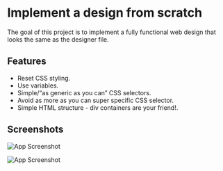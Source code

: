 # Implement a design from scratch

The goal of this project is to implement a fully functional web design that looks the same as the designer file.

## Features

- Reset CSS styling.
- Use variables.
- Simple/“as generic as you can” CSS selectors.
- Avoid as more as you can super specific CSS selector.
- Simple HTML structure - div containers are your friend!.


## Screenshots

![App Screenshot](https://ibb.co/ngLYQpb)

![App Screenshot](https://ibb.co/XWFXJpL)

